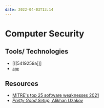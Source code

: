 ```yaml
---
date: 2022-04-03T13:14
---
```


# Computer Security

## Tools/ Technologies

- [[[5419259a]]]
- [`age`](https://github.com/FiloSottile/age)

## Resources

- [MiTRE's top 25 software weaknesses 2021][mitre]
- [_Pretty Good Setup_, Alikhan Uzakov][uzakov]

[mitre]: https://cwe.mitre.org/top25/archive/2021/2021_cwe_top25.html
[uzakov]: https://uzakov.io/2017/05/08/pretty-good-setup-pgs/
